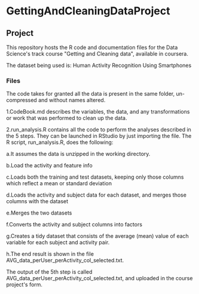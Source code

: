 # GettingAndCleaningDataProject
## Project 

This repository hosts the R code and documentation files for the Data Science's track course "Getting and Cleaning data", available in coursera.

The dataset being used is: Human Activity Recognition Using Smartphones

### Files

The code takes for granted all the data is present in the same folder, un-compressed and without names altered.

1.CodeBook.md describes the variables, the data, and any transformations or work that was performed to clean up the data.

2.run_analysis.R contains all the code to perform the analyses described in the 5 steps. They can be launched in RStudio by just importing the file.
The R script, run_analysis.R, does the following:

a.It assumes the data is unzipped in the working directory.

b.Load the activity and feature info

c.Loads both the training and test datasets, keeping only those columns which reflect a mean or standard deviation

d.Loads the activity and subject data for each dataset, and merges those columns with the dataset

e.Merges the two datasets

f.Converts the activity and subject columns into factors

g.Creates a tidy dataset that consists of the average (mean) value of each variable for each subject and activity pair.

h.The end result is shown in the file AVG_data_perUser_perActivity_col_selected.txt.

The output of the 5th step is called AVG_data_perUser_perActivity_col_selected.txt, and uploaded in the course project's form.
